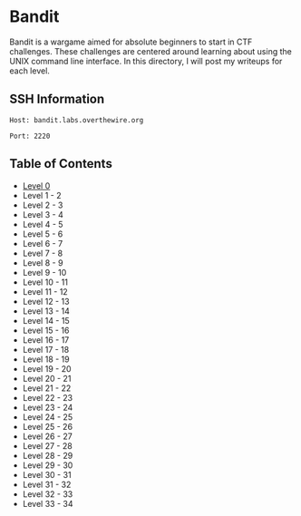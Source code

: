 # Bandit
Bandit is a wargame aimed for absolute beginners to start in CTF challenges. These challenges are centered around learning about using the UNIX command line interface. In this directory, I will post my writeups for each level.

## SSH Information
`Host: bandit.labs.overthewire.org`

`Port: 2220`

## Table of Contents
- [Level 0](https://github.com/Dennis-Dang/OverTheWire/blob/main/0_bandit/level_0.md)
- Level 1 - 2
- Level 2 - 3
- Level 3 - 4
- Level 4 - 5
- Level 5 - 6
- Level 6 - 7
- Level 7 - 8
- Level 8 - 9
- Level 9 - 10
- Level 10 - 11
- Level 11 - 12
- Level 12 - 13
- Level 13 - 14
- Level 14 - 15
- Level 15 - 16
- Level 16 - 17
- Level 17 - 18
- Level 18 - 19
- Level 19 - 20
- Level 20 - 21
- Level 21 - 22
- Level 22 - 23
- Level 23 - 24
- Level 24 - 25
- Level 25 - 26
- Level 26 - 27
- Level 27 - 28
- Level 28 - 29
- Level 29 - 30
- Level 30 - 31
- Level 31 - 32
- Level 32 - 33
- Level 33 - 34
